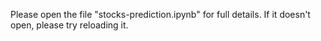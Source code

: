 Please open the file "stocks-prediction.ipynb" for full details. If it doesn't open, please try reloading it.
